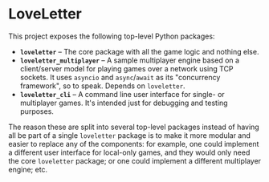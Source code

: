 # LoveLetter


This project exposes the following top-level Python packages:

- **`loveletter`** – 
  The core package with all the game logic and nothing else.
- **`loveletter_multiplayer`** –
  A sample multiplayer engine based on a client/server model for playing games over a
  network using TCP sockets.
  It uses `asyncio` and `async`/`await` as its "concurrency framework", so to speak.
  Depends on `loveletter`.
- **`loveletter_cli`** –
  A command line user interface for single- or multiplayer games. It's intended just
  for debugging and testing purposes.

The reason these are split into several top-level packages instead of having all be part
of a single `loveletter` package is to make it more modular and easier to replace any 
of the components:
for example, one could implement a different user interface for local-only games, and
they would only need the core `loveletter` package; 
or one could implement a different multiplayer engine;
etc.

